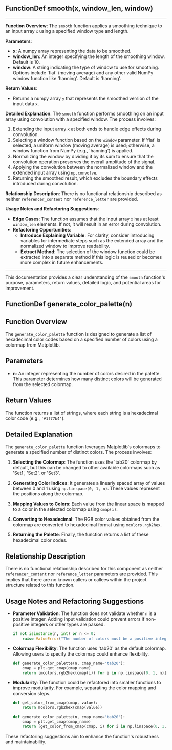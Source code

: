 ## FunctionDef smooth(x, window_len, window)
---

**Function Overview**: The `smooth` function applies a smoothing technique to an input array `x` using a specified window type and length.

**Parameters**:
- **x**: A numpy array representing the data to be smoothed.
- **window_len**: An integer specifying the length of the smoothing window. Default is 10.
- **window**: A string indicating the type of window to use for smoothing. Options include 'flat' (moving average) and any other valid NumPy window function like 'hanning'. Default is 'hanning'.

**Return Values**:
- Returns a numpy array `y` that represents the smoothed version of the input data `x`.

**Detailed Explanation**:
The `smooth` function performs smoothing on an input array using convolution with a specified window. The process involves:
1. Extending the input array `x` at both ends to handle edge effects during convolution.
2. Selecting a window function based on the `window` parameter. If 'flat' is selected, a uniform window (moving average) is used; otherwise, a window function from NumPy (e.g., 'hanning') is applied.
3. Normalizing the window by dividing it by its sum to ensure that the convolution operation preserves the overall amplitude of the signal.
4. Applying the convolution between the normalized window and the extended input array using `np.convolve`.
5. Returning the smoothed result, which excludes the boundary effects introduced during convolution.

**Relationship Description**:
There is no functional relationship described as neither `referencer_content` nor `reference_letter` are provided.

**Usage Notes and Refactoring Suggestions**:
- **Edge Cases**: The function assumes that the input array `x` has at least `window_len` elements. If not, it will result in an error during convolution.
- **Refactoring Opportunities**:
  - **Introduce Explaining Variable**: For clarity, consider introducing variables for intermediate steps such as the extended array and the normalized window to improve readability.
  - **Extract Method**: The selection of the window function could be extracted into a separate method if this logic is reused or becomes more complex in future enhancements.

---

This documentation provides a clear understanding of the `smooth` function's purpose, parameters, return values, detailed logic, and potential areas for improvement.
## FunctionDef generate_color_palette(n)
## Function Overview

The `generate_color_palette` function is designed to generate a list of hexadecimal color codes based on a specified number of colors using a colormap from Matplotlib.

## Parameters

- **n**: An integer representing the number of colors desired in the palette. This parameter determines how many distinct colors will be generated from the selected colormap.

## Return Values

The function returns a list of strings, where each string is a hexadecimal color code (e.g., `'#1f77b4'`).

## Detailed Explanation

The `generate_color_palette` function leverages Matplotlib's colormaps to generate a specified number of distinct colors. The process involves:

1. **Selecting the Colormap**: The function uses the 'tab20' colormap by default, but this can be changed to other available colormaps such as 'Set1', 'Set2', or 'Set3'.
   
2. **Generating Color Indices**: It generates a linearly spaced array of values between 0 and 1 using `np.linspace(0, 1, n)`. These values represent the positions along the colormap.

3. **Mapping Values to Colors**: Each value from the linear space is mapped to a color in the selected colormap using `cmap(i)`.

4. **Converting to Hexadecimal**: The RGB color values obtained from the colormap are converted to hexadecimal format using `mcolors.rgb2hex`.

5. **Returning the Palette**: Finally, the function returns a list of these hexadecimal color codes.

## Relationship Description

There is no functional relationship described for this component as neither `referencer_content` nor `reference_letter` parameters are provided. This implies that there are no known callers or callees within the project structure related to this function.

## Usage Notes and Refactoring Suggestions

- **Parameter Validation**: The function does not validate whether `n` is a positive integer. Adding input validation could prevent errors if non-positive integers or other types are passed.
  
  ```python
  if not isinstance(n, int) or n <= 0:
      raise ValueError("The number of colors must be a positive integer.")
  ```

- **Colormap Flexibility**: The function uses 'tab20' as the default colormap. Allowing users to specify the colormap could enhance flexibility.

  ```python
  def generate_color_palette(n, cmap_name='tab20'):
      cmap = plt.get_cmap(cmap_name)
      return [mcolors.rgb2hex(cmap(i)) for i in np.linspace(0, 1, n)]
  ```

- **Modularity**: The function could be refactored into smaller functions to improve modularity. For example, separating the color mapping and conversion steps.

  ```python
  def get_color_from_cmap(cmap, value):
      return mcolors.rgb2hex(cmap(value))

  def generate_color_palette(n, cmap_name='tab20'):
      cmap = plt.get_cmap(cmap_name)
      return [get_color_from_cmap(cmap, i) for i in np.linspace(0, 1, n)]
  ```

These refactoring suggestions aim to enhance the function's robustness and maintainability.
